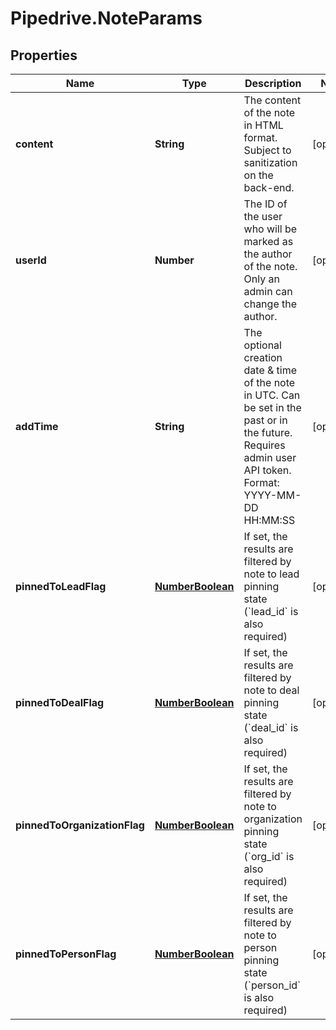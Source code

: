 # Pipedrive.NoteParams

## Properties

Name | Type | Description | Notes
------------ | ------------- | ------------- | -------------
**content** | **String** | The content of the note in HTML format. Subject to sanitization on the back-end. | [optional] 
**userId** | **Number** | The ID of the user who will be marked as the author of the note. Only an admin can change the author. | [optional] 
**addTime** | **String** | The optional creation date &amp; time of the note in UTC. Can be set in the past or in the future. Requires admin user API token. Format: YYYY-MM-DD HH:MM:SS | [optional] 
**pinnedToLeadFlag** | [**NumberBoolean**](NumberBoolean.md) | If set, the results are filtered by note to lead pinning state (&#x60;lead_id&#x60; is also required) | [optional] 
**pinnedToDealFlag** | [**NumberBoolean**](NumberBoolean.md) | If set, the results are filtered by note to deal pinning state (&#x60;deal_id&#x60; is also required) | [optional] 
**pinnedToOrganizationFlag** | [**NumberBoolean**](NumberBoolean.md) | If set, the results are filtered by note to organization pinning state (&#x60;org_id&#x60; is also required) | [optional] 
**pinnedToPersonFlag** | [**NumberBoolean**](NumberBoolean.md) | If set, the results are filtered by note to person pinning state (&#x60;person_id&#x60; is also required) | [optional] 


